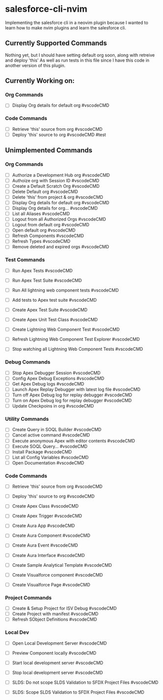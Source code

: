 # salesforce-cli-nvim
Implementing the salesforce cli in a neovim plugin because I wanted to learn how to make nvim plugins and learn the salesforce cli.

## Currently Supported Commands

Nothing yet, but I should have setting default org soon, along with retreive and deploy 'this'
As well as run tests in this file since I have this code in another version of this plugin.

## Currently Working on:

### Org Commands

- [ ] Display Org details for default org  #vscodeCMD

### Code Commands

- [ ] Retrieve 'this' source from org  #vscodeCMD
- [ ] Deploy 'this' source to org #vscodeCMD #test

## Unimplemented Commands

### Org Commands

- [ ] Authorize a Development Hub org  #vscodeCMD
- [ ] Authoize org with Session ID  #vscodeCMD
- [ ] Create a Default Scratch Org  #vscodeCMD
- [ ] Delete Default org  #vscodeCMD
- [ ] Delete 'this' from project & org  #vscodeCMD
- [ ] Display Org details for default org  #vscodeCMD
- [ ] Display Org details for org...  #vscodeCMD
- [ ] List all Aliases  #vscodeCMD
- [ ] Logout from all Authorized Orgs  #vscodeCMD
- [ ] Logout from default org  #vscodeCMD
- [ ] Open default org #vscodeCMD
- [ ] Refresh Components  #vscodeCMD
- [ ] Refresh Types  #vscodeCMD
- [ ] Remove deleted and expired orgs  #vscodeCMD

### Test Commands

- [ ] Run Apex Tests #vscodeCMD
- [ ] Run Apex Test Suite  #vscodeCMD
- [ ] Run All lightning web component tests  #vscodeCMD
- [ ] Add tests to Apex test suite  #vscodeCMD
- [ ] Create Apex Test Suite  #vscodeCMD
- [ ] Create Apex Unit Test Class  #vscodeCMD
- [ ] Create Lightning Web Component Test  #vscodeCMD
- [ ] Refresh Lightning Web Component Test Explorer  #vscodeCMD
- [ ] Stop watching all Lightning Web Component Tests  #vscodeCMD


### Debug Commands

- [ ] Stop Apex Debugger Session  #vscodeCMD
- [ ] Config Apex Debug Exceptions  #vscodeCMD
- [ ] Get Apex Debug logs  #vscodeCMD
- [ ] Launch Apex Replay Debugger with latest log file  #vscodeCMD
- [ ] Turn off Apex Debug log for replay debugger #vscodeCMD
- [ ] Turn on Apex Debug log for replay debugger  #vscodeCMD
- [ ] Update Checkpoins in org #vscodeCMD

### Utility Commands

- [ ] Create Query in SOQL Builder  #vscodeCMD
- [ ] Cancel active command  #vscodeCMD
- [ ] Execute anonymous Apex with editor contents  #vscodeCMD
- [ ] Execute SOQL Query...  #vscodeCMD
- [ ] Install Package  #vscodeCMD
- [ ] List all Config Variables  #vscodeCMD
- [ ] Open Documentation  #vscodeCMD

### Code Commands

- [ ] Retrieve 'this' source from org  #vscodeCMD
- [ ] Deploy 'this' source to org #vscodeCMD
- [ ] Create Apex Class  #vscodeCMD
- [ ] Create Apex Trigger  #vscodeCMD
- [ ] Create Aura App  #vscodeCMD
- [ ] Create Aura Component  #vscodeCMD
- [ ] Create Aura Event  #vscodeCMD
- [ ] Create Aura Interface  #vscodeCMD
- [ ] Create Sample Analytical Template  #vscodeCMD
- [ ] Create Visualforce component  #vscodeCMD
- [ ] Create Visualforce Page  #vscodeCMD


### Project Commands

- [ ] Create & Setup Project for ISV Debug  #vscodeCMD
- [ ] Create Project with manifest #vscodeCMD
- [ ] Refresh SObject Definitions  #vscodeCMD

### Local Dev

- [ ] Open Local Development Server  #vscodeCMD
- [ ] Preview Component locally  #vscodeCMD
- [ ] Start local development server  #vscodeCMD
- [ ] Stop local development server  #vscodeCMD


- [ ] SLDS: Do not scope SLDS Validation to SFDX Project Files  #vscodeCMD
- [ ] SLDS: Scope SLDS Validation to SFDX Project Files #vscodeCMD
